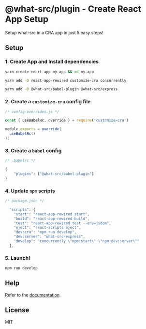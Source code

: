 # @what-src/plugin - Create React App Setup

Setup what-src in a CRA app in just 5 easy steps!

## Setup

### 1. Create App and Install dependencies

```bash
yarn create react-app my-app && cd my-app

yarn add -D react-app-rewired customize-cra concurrently

yarn add -D @what-src/babel-plugin @what-src/express
```

### 2. Create a `customize-cra` config file

```js
/* config-overrides.js */

const { useBabelRc, override } = require('customize-cra')

module.exports = override(
  useBabelRc()
);
```

### 3. Create a `babel` config
```js
/* .babelrc */

{
    "plugins": ["@what-src/babel-plugin"]
}
```

### 4. Update `npm` scripts

```js
/* package.json */

  "scripts": {
    "start": "react-app-rewired start",
    "build": "react-app-rewired build",
    "test": "react-app-rewired test --env=jsdom",
    "eject": "react-scripts eject",
    "dev:cra": "npm run develop",
    "dev:server": "what-src-express",
    "develop": "concurrently \"npm:start\" \"npm:dev:server\""
  },
```

### 5. Launch!

```bash
npm run develop
```

## Help

Refer to the [documentation](https://github.com/duroktar/what-src/tree/master).

## License

[MIT](https://opensource.org/licenses/MIT)
